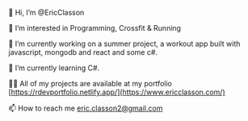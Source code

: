 👋 Hi, I’m @EricClasson
  
👀 I’m interested in Programming, Crossfit & Running

🔭 I’m currently working on a summer project, a workout app built with javascript, mongodb and react and some c#. 
  
🌱 I’m currently learning C#.

👨‍💻 All of my projects are available at my portfolio [https://rdevportfolio.netlify.app/](https://www.ericclasson.com/)

📫 How to reach me eric.classon2@gmail.com



<!---
EricClasson/EricClasson is a ✨ special ✨ repository because its `README.md` (this file) appears on your GitHub profile.
You can click the Preview link to take a look at your changes.
--->
